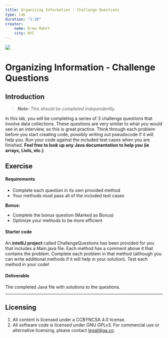 ```yaml
---
title: Organizing Information - Challenge Questions
type: lab
duration: "1:30"
creator:
    name: Drew Mahrt
    city: NYC
---
```


![](https://ga-dash.s3.amazonaws.com/production/assets/logo-9f88ae6c9c3871690e33280fcf557f33.png)

# Organizing Information - Challenge Questions

## Introduction

> ***Note:*** _This should be completed independently._

In this lab, you will be completing a series of 3 challenge questions that involve data collections. These questions are very similar to what you would see in an interview, so this is great practice. Think through each problem before you start creating code, possibly writing out pseudocode if it will help you. Run your code against the included test cases when you are finished. **Feel free to look up any Java documentation to help you (ie arrays, Lists, etc.)**

## Exercise

#### Requirements

- Complete each question in its own provided method
- Your methods must pass all of the included test cases

**Bonus:**
- Complete the bonus question (Marked as Bonus)
- Optimize your methods to be more efficient

#### Starter code

An **intelliJ project** called ChallengeQuestions has been provided for you that includes a Main.java file. Each method has a comment above it that contains the problem. Complete each problem in that method (although you can write additional methods if it will help in your solution). Test each method in your code!

#### Deliverable

The completed Java file with solutions to the questions.

---

## Licensing
1. All content is licensed under a CC­BY­NC­SA 4.0 license.
2. All software code is licensed under GNU GPLv3. For commercial use or alternative licensing, please contact [legal@ga.co](mailto:legal@ga.co).
